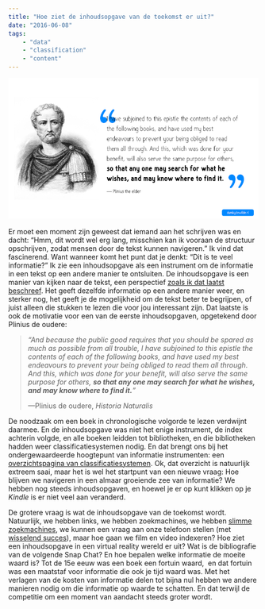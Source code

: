```yaml
---
title: "Hoe ziet de inhoudsopgave van de toekomst er uit?"
date: "2016-06-08"
tags:
    - "data"
    - "classification"
    - "content"
---
```


[![Plinius the Elder quote](images/quote-plinius-the-elder.png)](http://www.dumkydewilde.nl/wp-content/uploads/2016/06/quote-plinius-the-elder.png)

Er moet een moment zijn geweest dat iemand aan het schrijven was en dacht: “Hmm, dit wordt wel erg lang, misschien kan ik vooraan de structuur opschrijven, zodat mensen door de tekst kunnen navigeren.” Ik vind dat fascinerend. Want wanneer komt het punt dat je denkt: “Dit is te veel informatie?” Ik zie een inhoudsopgave als een instrument om de informatie in een tekst op een andere manier te ontsluiten. De inhoudsopgave is een manier van kijken naar de tekst, een perspectief [zoals ik dat laatst beschreef](http://www.dumkydewilde.nl/2016/05/feiten-spreken-niet-voor-zichzelf-perspectieven-in-visuele-communicatie/). Het geeft dezelfde informatie op een andere manier weer, en sterker nog, het geeft je de mogelijkheid om de tekst beter te begrijpen, of juist alleen die stukken te lezen die voor jou interessant zijn. Dat laatste is ook de motivatie voor een van de eerste inhoudsopgaven, opgetekend door Plinius de oudere:

> _“And because the public good requires that you should be spared as much as possible from all trouble, I have subjoined to this epistle the contents of each of the following books, and have used my best endeavours to prevent your being obliged to read them all through. And this, which was done for your benefit, will also serve the same purpose for others, **so that any one may search for what he wishes, and may know where to find it.**”_
> 
> —Plinius de oudere, _Historia Naturalis_

De noodzaak om een boek in chronologische volgorde te lezen verdwijnt daarmee. En de inhoudsopgave was niet het enige instrument, de index achterin volgde, en alle boeken leidden tot bibliotheken, en die bibliotheken hadden weer classificatiesystemen nodig. En dat brengt ons bij het ondergewaardeerde hoogtepunt van informatie instrumenten: een [overzichtspagina van classificatiesystemen](https://en.wikipedia.org/wiki/Library_classification). Ok, dat overzicht is natuurlijk extreem saai, maar het is wel het startpunt van een nieuwe vraag: Hoe blijven we navigeren in een almaar groeiende zee van informatie? We hebben nog steeds inhoudsopgaven, en hoewel je er op kunt klikken op je _Kindle_ is er niet veel aan veranderd.

De grotere vraag is wat de inhoudsopgave van de toekomst wordt. Natuurlijk, we hebben links, we hebben zoekmachines, we hebben [slimme zoekmachines](https://www.wolframalpha.com/), we kunnen een vraag aan onze telefoon stellen (met [wisselend succes](https://twitter.com/dumkydewilde/status/740421850589745152)), maar hoe gaan we film en video indexeren? Hoe ziet een inhoudsopgave in een virtual reality wereld er uit? Wat is de bibliografie van de volgende Snap Chat? En hoe bepalen welke informatie de moeite waard is? Tot de 15e eeuw was een boek een fortuin waard,  en dat fortuin was een maatstaf voor informatie die ook je tijd waard was. Met het verlagen van de kosten van informatie delen tot bijna nul hebben we andere manieren nodig om die informatie op waarde te schatten. En dat terwijl de competitie om een moment van aandacht steeds groter wordt.
